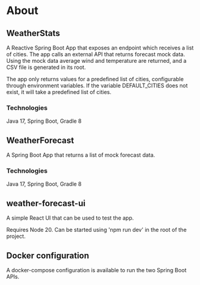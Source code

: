 # About

## WeatherStats

A Reactive Spring Boot App that exposes an endpoint which receives a list of cities.
The app calls an external API that returns forecast mock data. Using the mock data average
wind and temperature are returned, and a CSV file is generated in its root.

The app only returns values for a predefined list of cities, configurable through environment variables.
If the variable DEFAULT_CITIES does not exist, it will take a predefined list of cities.

### Technologies
Java 17, Spring Boot, Gradle 8

## WeatherForecast
A Spring Boot App that returns a list of mock forecast data.

### Technologies
Java 17, Spring Boot, Gradle 8

## weather-forecast-ui
A simple React UI that can be used to test the app.

Requires Node 20. Can be started using 'npm run dev' in the root of the project.


## Docker configuration
A docker-compose configuration is available to run the two Spring Boot APIs.